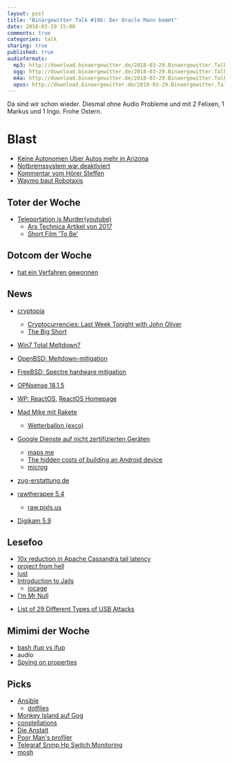 ```yaml
---
layout: post
title: "Binärgewitter Talk #196: Der Oracle Mann kommt"
date: 2018-03-29 15:00
comments: true
categories: talk
sharing: true
published: true
audioformats:
  mp3: http://download.binaergewitter.de/2018-03-29.Binaergewitter.Talk.196.mp3
  ogg: http://download.binaergewitter.de/2018-03-29.Binaergewitter.Talk.196.ogg
  m4a: http://download.binaergewitter.de/2018-03-29.Binaergewitter.Talk.196.m4a
  opus: http://download.binaergewitter.de/2018-03-29.Binaergewitter.Talk.196.opus
---
```

Da sind wir schon wieder. Diesmal ohne Audio Probleme und mit 2 Felixen, 1 Markus und 1 Ingo. Frohe Ostern.

# Blast
- [Keine Autonomen Uber Autos mehr in Arizona](
https://www.heise.de/newsticker/meldung/Toedlicher-Unfall-mit-autonomem-Auto-Arizonas-Gouverneur-verbietet-Uber-weitere-Testfahrten-4005397.html)
- [Notbremssystem war deaktiviert](https://www.heise.de/newsticker/meldung/Todesfall-mit-autonomem-Uber-Auto-Notbremssystem-war-deaktiviert-4006681.html)
- [Kommentar vom Hörer Steffen](https://disqus.com/by/disqus_ACJzM4MYng/)
- [Waymo baut Robotaxis](https://www.heise.de/newsticker/meldung/Autonome-Autos-Waymo-baut-Elektroautos-von-Jaguar-zu-Robotaxis-um-4007196.html)

## Toter der Woche

- [Teleportation is Murder(youtube)](https://www.youtube.com/watch?v=nQHBAdShgYI&feature=youtu.be)
  * [Ars Technica Artikel von 2017](https://arstechnica.com/gaming/2017/07/teleportation-is-murder-old-trope-gets-new-twist-in-the-punch-escrow/)
  * [Short Film 'To Be'](https://www.nfb.ca/film/to_be/)

## Dotcom der Woche
- [hat ein Verfahren gewonnen](https://torrentfreak.com/dotcom-wins-privacy-breach-case-against-new-zealand-government-180326/)

## News
- [cryptopia](https://www.heise.de/newsticker/meldung/Krypto-Utopia-in-der-Karibik-4002366.html)
  * [Cryptocurrencies: Last Week Tonight with John Oliver](https://www.youtube.com/watch?v=g6iDZspbRMg)
  * [The Big Short](http://www.imdb.com/title/tt1596363/)
- [Win7 Total Meltdown?](http://blog.frizk.net/2018/03/total-meltdown.html)
- [OpenBSD: Meltdown-mitigation](http://undeadly.org/cgi?action=article;sid=20180228225937)
- [FreeBSD: Spectre hardware mitigation](https://wiki.freebsd.org/SpeculativeExecutionVulnerabilities)
- [OPNsense 18.1.5](https://opnsense.org/opnsense-18-1-5-released/)
- [WP: ReactOS](https://de.wikipedia.org/wiki/ReactOS), [ReactOS Homepage](https://www.reactos.org/)
- [Mad Mike mit Rakete](https://www.heise.de/newsticker/meldung/Flache-Erde-Mad-Mike-schiesst-sich-mit-selbstgebastelter-Rakete-570-Meter-hoch-4003850.html)
  * [Wetterballon (exco)](https://bt-dt.eu/index.php/2017/03/20/space-the-final-frontier/)

- [Google Dienste auf nicht zertifizierten
Geräten](https://www.heise.de/newsticker/meldung/Google-Dienste-laufen-nicht-mehr-auf-Smartphones-ohne-Zertifikat-auch-Custom-Roms-betroffen-4003988.html)
    * [maps me](https://play.google.com/store/apps/details?id=com.mapswithme.maps.pro&hl=de)
    * [The hidden costs of building an Android device ](https://www.theguardian.com/technology/2014/jan/23/how-google-controls-androids-open-source)
    * [microg](https://microg.org/)
- [zug-erstattung.de](https://www.zug-erstattung.de/)
- [rawtherapee 5.4](http://rawtherapee.com/blog/rawtherapee-5.4-released)
  * [raw.pixls.us](https://raw.pixls.us/)
- [Digikam 5.9](http://www.pro-linux.de/news/1/25739/digikam-590-freigegeben.html)

## Lesefoo
- [10x reduction in Apache Cassandra tail latency](https://engineering.instagram.com/open-sourcing-a-10x-reduction-in-apache-cassandra-tail-latency-d64f86b43589
)
- [project from hell](https://projectfailures.wordpress.com/2008/06/24/project-from-hell/)
- [just](http://bradfrost.com/blog/post/just/)
- [Introduction to Jails](https://www.skyforge.at/posts/an-introduction-to-jails-and-jail-networking/)
  * [iocage](https://github.com/iocage/iocage)
- [I'm Mr Null](https://www.wired.com/2015/11/null/)
* [List of 29 Different Types of USB Attacks](https://www.bleepingcomputer.com/news/security/heres-a-list-of-29-different-types-of-usb-attacks/)


## Mimimi der Woche
- [bash ifup vs ifup](https://github.com/lxc/lxc/pull/2229)
- audio
- [Spying on properties](https://github.com/pytest-dev/pytest-mock/issues/35)

## Picks
- [Ansible](https://www.ansible.com/)
  * [dotfiles](https://github.com/fliiiix/dotfiles)
- [Monkey Island auf Gog](https://www.gog.com/game/the_curse_of_monkey_island)
- [constellations](http://ianiselsewhere.com/constellations/)
- [Die Anstalt](https://www.zdf.de/comedy/die-anstalt/die-anstalt-vom-27-februar-2018-100.html)
- [Poor Man's profiler](http://poormansprofiler.org/)
- [Telegraf Snmp Hp Switch Monitoring](https://l33tsource.com/blog/2018/03/27/Telegraf-snmp-HP-switch-monitoring/)
- [mosh](https://mosh.org/)
